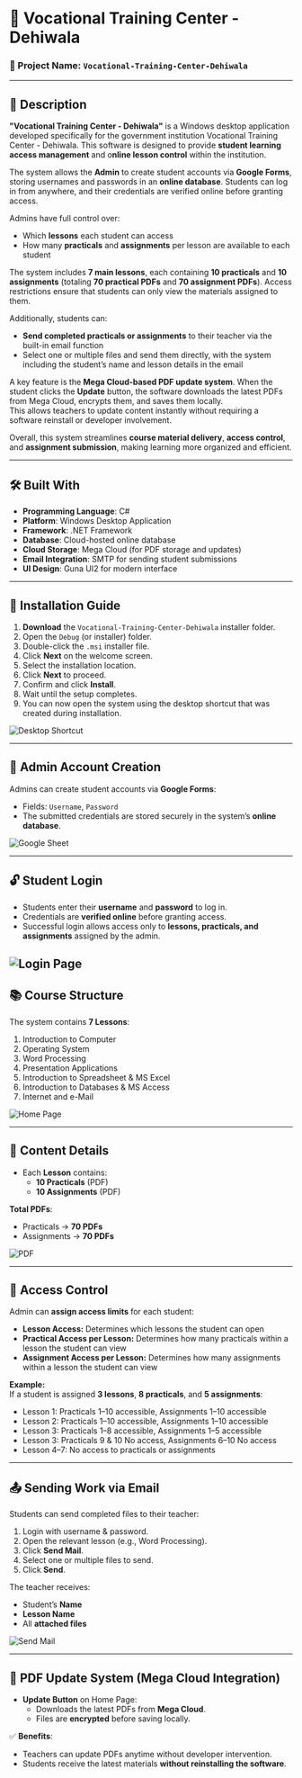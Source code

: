 # 📘 Vocational Training Center - Dehiwala

### 🔹 Project Name: `Vocational-Training-Center-Dehiwala`

---

## 📝 Description

**"Vocational Training Center - Dehiwala"** is a Windows desktop application developed specifically for the government institution Vocational Training Center - Dehiwala. This software is designed to provide **student learning access management** and o**nline lesson control** within the institution.

The system allows the **Admin** to create student accounts via **Google Forms**, storing usernames and passwords in an **online database**. Students can log in from anywhere, and their credentials are verified online before granting access.  

Admins have full control over:
- Which **lessons** each student can access  
- How many **practicals** and **assignments** per lesson are available to each student  

The system includes **7 main lessons**, each containing **10 practicals** and **10 assignments** (totaling **70 practical PDFs** and **70 assignment PDFs**). Access restrictions ensure that students can only view the materials assigned to them.  

Additionally, students can:
- **Send completed practicals or assignments** to their teacher via the built-in email function  
- Select one or multiple files and send them directly, with the system including the student’s name and lesson details in the email  

A key feature is the **Mega Cloud-based PDF update system**. When the student clicks the **Update** button, the software downloads the latest PDFs from Mega Cloud, encrypts them, and saves them locally.  
This allows teachers to update content instantly without requiring a software reinstall or developer involvement.  

Overall, this system streamlines **course material delivery**, **access control**, and **assignment submission**, making learning more organized and efficient.  

---

## 🛠️ Built With

- **Programming Language**: C#  
- **Platform**: Windows Desktop Application  
- **Framework**: .NET Framework  
- **Database**: Cloud-hosted online database  
- **Cloud Storage**: Mega Cloud (for PDF storage and updates)  
- **Email Integration**: SMTP for sending student submissions  
- **UI Design**: Guna UI2 for modern interface  

---

## 💾 Installation Guide

1. **Download** the `Vocational-Training-Center-Dehiwala` installer folder.  
2. Open the `Debug` (or installer) folder.  
3. Double-click the `.msi` installer file.  
4. Click **Next** on the welcome screen.  
5. Select the installation location.  
6. Click **Next** to proceed.  
7. Confirm and click **Install**.  
8. Wait until the setup completes.
9. You can now open the system using the desktop shortcut that was created during installation.

![Desktop Shortcut](https://drive.google.com/uc?export=view&id=1cHFkJ6lQvIBZ9m7ILFe3Tn0pEsIMJieX)

---

## 🔐 Admin Account Creation

Admins can create student accounts via **Google Forms**:  
- Fields:  `Username`, `Password`  
- The submitted credentials are stored securely in the system’s **online database**.

![Google Sheet](https://drive.google.com/uc?export=view&id=1wblEszN2yvYjuZKpbiuH6K496wTag4d6)

---

## 🔓 Student Login

- Students enter their **username** and **password** to log in.  
- Credentials are **verified online** before granting access.  
- Successful login allows access only to **lessons, practicals, and assignments** assigned by the admin.

![Login Page](https://drive.google.com/uc?export=view&id=1h6YGehnVg4bTifDTAdZhoi3JB4xL84lo)
---

## 📚 Course Structure

The system contains **7 Lessons**:

1. Introduction to Computer  
2. Operating System  
3. Word Processing  
4. Presentation Applications  
5. Introduction to Spreadsheet & MS Excel  
6. Introduction to Databases & MS Access  
7. Internet and e-Mail


![Home Page](https://drive.google.com/uc?export=view&id=11ReF-P0K_B7egmv8R0cdBf1bvZ-ABTTG)

---

## 📂 Content Details

- Each **Lesson** contains:  
  - **10 Practicals** (PDF)  
  - **10 Assignments** (PDF)  

**Total PDFs**:  
- Practicals → **70 PDFs**  
- Assignments → **70 PDFs**  

![PDF](https://drive.google.com/uc?export=view&id=1Q2zfGu7rBOElnlNQmPoIBbf-OCxd7a2H)

---

## 🎯 Access Control

Admin can **assign access limits** for each student:
- **Lesson Access:** Determines which lessons the student can open
- **Practical Access per Lesson:** Determines how many practicals within a lesson the student can view  
- **Assignment Access per Lesson:** Determines how many assignments within a lesson the student can view

**Example:**  
If a student is assigned **3 lessons**, **8 practicals**, and **5 assignments**:
- Lesson 1: Practicals 1–10 accessible, Assignments 1–10 accessible
- Lesson 2: Practicals 1–10 accessible, Assignments 1–10 accessible
- Lesson 3: Practicals 1–8 accessible, Assignments 1–5 accessible
- Lesson 3: Practicals 9 & 10 No access, Assignments 6–10 No access
- Lesson 4–7: No access to practicals or assignments  
---

## 📤 Sending Work via Email

Students can send completed files to their teacher:

1. Login with username & password.  
2. Open the relevant lesson (e.g., Word Processing).  
3. Click **Send Mail**.  
4. Select one or multiple files to send.  
5. Click **Send**.  

The teacher receives:  
- Student’s **Name**  
- **Lesson Name**  
- All **attached files**  

![Send Mail](https://drive.google.com/uc?export=view&id=11mn5pybMEFpCFVrRF5M9qcQ3u_BCb1ig)

---

## 🔄 PDF Update System (Mega Cloud Integration)

- **Update Button** on Home Page:  
  - Downloads the latest PDFs from **Mega Cloud**.  
  - Files are **encrypted** before saving locally.  

✅ **Benefits**:  
- Teachers can update PDFs anytime without developer intervention.  
- Students receive the latest materials **without reinstalling the software**.  

